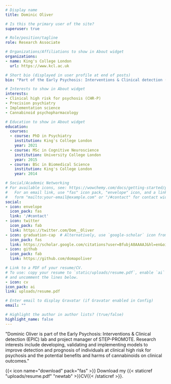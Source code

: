 ```yaml
---
# Display name
title: Dominic Oliver

# Is this the primary user of the site?
superuser: true

# Role/position/tagline
role: Research Associate

# Organizations/Affiliations to show in About widget
organizations:
- name: King's College London
  url: https://www.kcl.ac.uk

# Short bio (displayed in user profile at end of posts)
bio: "Part of the Early Psychosis: Interventions & Clinical detection (EPIC) lab and project manager of STEP-PROMOTE. Research interests include developing, validating and implementing models to improve detection and prognosis of individuals at clinical high risk for psychosis and the potential benefits and harms of cannabinoids on clinical outcomes."

# Interests to show in About widget
interests:
- Clinical high risk for psychosis (CHR-P)
- Precision psychiatry
- Implementation science
- Cannabinoid psychopharmacology

# Education to show in About widget
education:
  courses:
  - course: PhD in Psychiatry
    institution: King's College London
    year: 2021
  - course: MSc in Cognitive Neuroscience
    institution: University College London
    year: 2015
  - course: BSc in Biomedical Science
    institution: King's College London
    year: 2014

# Social/Academic Networking
# For available icons, see: https://wowchemy.com/docs/getting-started/page-builder/#icons
#   For an email link, use "fas" icon pack, "envelope" icon, and a link in the
#   form "mailto:your-email@example.com" or "/#contact" for contact widget.
social:
- icon: envelope
  icon_pack: fas
  link: '/#contact'
- icon: twitter
  icon_pack: fab
  link: https://twitter.com/Dom__Oliver
- icon: graduation-cap  # Alternatively, use `google-scholar` icon from `ai` icon pack
  icon_pack: fas
  link: https://scholar.google.com/citations?user=BfubjA8AAAAJ&hl=en&oi=ao
- icon: github
  icon_pack: fab
  link: https://github.com/domapoliver

# Link to a PDF of your resume/CV.
# To use: copy your resume to `static/uploads/resume.pdf`, enable `ai` icons in `params.toml`, 
# and uncomment the lines below.
- icon: cv
icon_pack: ai
link: uploads/resume.pdf

# Enter email to display Gravatar (if Gravatar enabled in Config)
email: ""

# Highlight the author in author lists? (true/false)
highlight_name: false
---
```


"Dominic Oliver is part of the Early Psychosis: Interventions & Clinical detection (EPIC) lab and project manager of STEP-PROMOTE. Research interests include developing, validating and implementing models to improve detection and prognosis of individuals at clinical high risk for psychosis and the potential benefits and harms of cannabinoids on clinical outcomes."

{{< icon name="download" pack="fas" >}} Download my {{< staticref "uploads/resume.pdf" "newtab" >}}CV{{< /staticref >}}.
